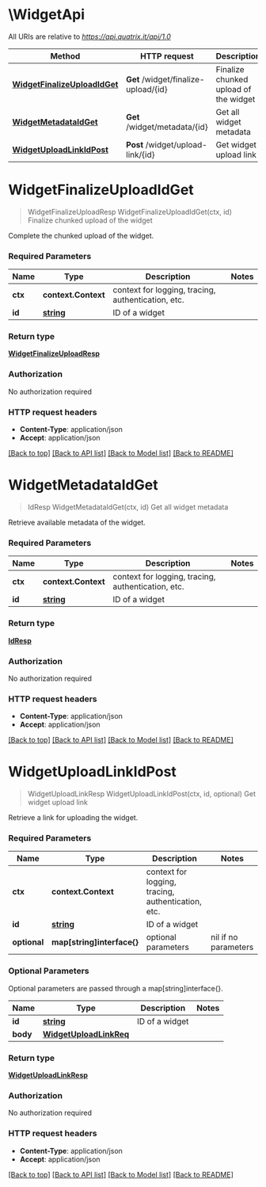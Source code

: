 # \WidgetApi

All URIs are relative to *https://api.quatrix.it/api/1.0*

Method | HTTP request | Description
------------- | ------------- | -------------
[**WidgetFinalizeUploadIdGet**](WidgetApi.md#WidgetFinalizeUploadIdGet) | **Get** /widget/finalize-upload/{id} | Finalize chunked upload of the widget
[**WidgetMetadataIdGet**](WidgetApi.md#WidgetMetadataIdGet) | **Get** /widget/metadata/{id} | Get all widget metadata
[**WidgetUploadLinkIdPost**](WidgetApi.md#WidgetUploadLinkIdPost) | **Post** /widget/upload-link/{id} | Get widget upload link


# **WidgetFinalizeUploadIdGet**
> WidgetFinalizeUploadResp WidgetFinalizeUploadIdGet(ctx, id)
Finalize chunked upload of the widget

Complete the chunked upload of the widget. 

### Required Parameters

Name | Type | Description  | Notes
------------- | ------------- | ------------- | -------------
 **ctx** | **context.Context** | context for logging, tracing, authentication, etc.
  **id** | [**string**](.md)| ID of a widget | 

### Return type

[**WidgetFinalizeUploadResp**](WidgetFinalizeUploadResp.md)

### Authorization

No authorization required

### HTTP request headers

 - **Content-Type**: application/json
 - **Accept**: application/json

[[Back to top]](#) [[Back to API list]](../README.md#documentation-for-api-endpoints) [[Back to Model list]](../README.md#documentation-for-models) [[Back to README]](../README.md)

# **WidgetMetadataIdGet**
> IdResp WidgetMetadataIdGet(ctx, id)
Get all widget metadata

Retrieve available metadata of the widget. 

### Required Parameters

Name | Type | Description  | Notes
------------- | ------------- | ------------- | -------------
 **ctx** | **context.Context** | context for logging, tracing, authentication, etc.
  **id** | [**string**](.md)| ID of a widget | 

### Return type

[**IdResp**](IdResp.md)

### Authorization

No authorization required

### HTTP request headers

 - **Content-Type**: application/json
 - **Accept**: application/json

[[Back to top]](#) [[Back to API list]](../README.md#documentation-for-api-endpoints) [[Back to Model list]](../README.md#documentation-for-models) [[Back to README]](../README.md)

# **WidgetUploadLinkIdPost**
> WidgetUploadLinkResp WidgetUploadLinkIdPost(ctx, id, optional)
Get widget upload link

Retrieve a link for uploading the widget. 

### Required Parameters

Name | Type | Description  | Notes
------------- | ------------- | ------------- | -------------
 **ctx** | **context.Context** | context for logging, tracing, authentication, etc.
  **id** | [**string**](.md)| ID of a widget | 
 **optional** | **map[string]interface{}** | optional parameters | nil if no parameters

### Optional Parameters
Optional parameters are passed through a map[string]interface{}.

Name | Type | Description  | Notes
------------- | ------------- | ------------- | -------------
 **id** | [**string**](.md)| ID of a widget | 
 **body** | [**WidgetUploadLinkReq**](WidgetUploadLinkReq.md)|  | 

### Return type

[**WidgetUploadLinkResp**](WidgetUploadLinkResp.md)

### Authorization

No authorization required

### HTTP request headers

 - **Content-Type**: application/json
 - **Accept**: application/json

[[Back to top]](#) [[Back to API list]](../README.md#documentation-for-api-endpoints) [[Back to Model list]](../README.md#documentation-for-models) [[Back to README]](../README.md)

